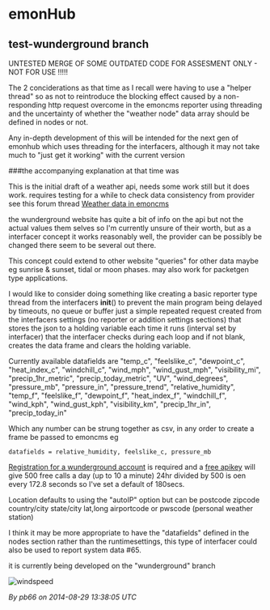 emonHub
=======

test-wunderground branch
------------------

UNTESTED MERGE OF SOME OUTDATED CODE FOR ASSESMENT ONLY - NOT FOR USE !!!!!

The 2 conciderations as that time as I recall were having to use a "helper thread" so as not to reintroduce the blocking effect caused by a non-responding http request overcome in the emoncms reporter using threading and the uncertainty of whether the "weather node" data array should be defined in nodes or not.

Any in-depth development of this will be intended for the next gen of emonhub which uses threading for the interfacers, although it may not take much to "just get it working" with the current version

###the accompanying explanation at that time was

This is the initial draft of a weather api, needs some work still but it does work. requires testing for a while to check data consistency from provider see this forum thread [Weather data in emoncms](http://openenergymonitor.org/emon/node/5633)

the wunderground website has quite a bit of info on the api but not the actual values them selves so I'm currently unsure of their worth, but as a interfacer concept it works reasonably well, the provider can be possibly be changed there seem to be several out there.

This concept could extend to other website "queries" for other data maybe eg sunrise & sunset, tidal or moon phases. may also work for packetgen type applications.

I would like to consider doing something like creating a basic reporter type thread from the interfacers __init__() to prevent the main program being delayed by timeouts, no queue or buffer just a simple repeated request created from the interfacers settings (no reporter or addition settings sections) that stores the json to a holding variable each time it runs (interval set by interfacer) that the interfacer checks during each loop and if not blank, creates the data frame and clears the holding variable.

Currently available datafields are "temp_c", "feelslike_c", "dewpoint_c", "heat_index_c", "windchill_c", "wind_mph", "wind_gust_mph", "visibility_mi", "precip_1hr_metric", "precip_today_metric", "UV", "wind_degrees", "pressure_mb", "pressure_in", "pressure_trend", "relative_humidity", "temp_f", "feelslike_f", "dewpoint_f", "heat_index_f", "windchill_f", "wind_kph", "wind_gust_kph", "visibility_km", "precip_1hr_in", "precip_today_in"

Which any number can be strung together as csv, in any order to create a frame be passed to emoncms eg

    datafields = relative_humidity, feelslike_c, pressure_mb

[Registration for a wunderground account](http://www.wunderground.com/weather/api/d/login.html) is required and a [free apikey](http://www.wunderground.com/weather/api/d/pricing.html) will give 500 free calls a day (up to 10 a minute) 24hr divided by 500 is oen every 172.8 seconds so I've set a default of 180secs.

Location defaults to using the "autoIP" option but can be postcode zipcode country/city state/city lat,long airportcode or pwscode (personal weather station)

I think it may be more appropriate to have the "datafields" defined in the nodes section rather than the runtimesettings, this type of interfacer could also be used to report system data #65.

it is currently being developed on the "wunderground" branch 

![windspeed](https://cloud.githubusercontent.com/assets/5606042/4090807/a26a845a-2f81-11e4-9270-f73fa6dc7259.png)

*By pb66 on 2014-08-29 13:38:05 UTC*



